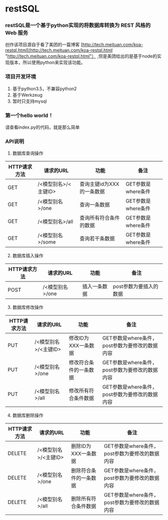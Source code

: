 # restSQL
### restSQL是一个基于python实现的将数据库转换为 REST 风格的 Web 服务

创作该项目源自于看了美团的一篇博客 [http://tech.meituan.com/koa-restql.html](http://tech.meituan.com/koa-restql.html "http://tech.meituan.com/koa-restql.html"） ,但是美团给出的是基于node的实现版本，所以使用python来实现该功能。

### 项目开发环境

 1. 基于python3.5，不兼容python2
 2. 基于Werkzeug
 3. 暂时只支持mysql

### 第一个hello world！

请查看index.py的代码，就是那么简单


### API说明

1. 数据库查询操作

| HTTP请求方法 | 请求的URL | 功能 | 备注 |
| --- | --- | --- | --- |
| GET | /<模型别名>/<主键ID> | 查询主键id为XXX的一条数据| GET参数是where条件 |
| GET | /<模型别名>/one | 查询一条数据| GET参数是where条件 |
| GET | /<模型别名>/all | 查询所有符合条件的数据| GET参数是where条件 |
| GET | /<模型别名>/some | 查询若干条数据| GET参数是where条件 |

2. 数据库插入操作

| HTTP请求方法 | 请求的URL | 功能 | 备注 |
| --- | --- | --- | --- |
| POST | /<模型别名>/one | 插入一条数据| post参数为要插入的数据 |

3. 数据库修改操作

| HTTP请求方法 | 请求的URL | 功能 | 备注 |
| --- | --- | --- | --- |
| PUT | /<模型别名>/<主键ID> | 修改ID为XXX一条数据| GET参数是where条件，post参数为要修改的数据内容 |
| PUT | /<模型别名>/one | 修改符合条件的一条数据| GET参数是where条件，post参数为要修改的数据内容 |
| PUT | /<模型别名>/all | 修改所有符合条件数据| GET参数是where条件，post参数为要修改的数据内容 |

4. 数据库删除操作

| HTTP请求方法 | 请求的URL | 功能 | 备注 |
| --- | --- | --- | --- |
| DELETE | /<模型别名>/<主键ID> | 删除ID为XXX一条数据| GET参数是where条件，post参数为要修改的数据内容 |
| DELETE | /<模型别名>/one | 删除符合条件的一条数据| GET参数是where条件，post参数为要修改的数据内容 |
| DELETE | /<模型别名>/all | 删除所有符合条件数据| GET参数是where条件，post参数为要修改的数据内容 |
